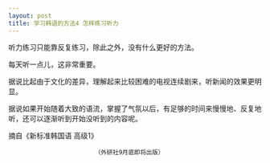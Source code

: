 ```yaml
---
layout: post
title: 学习韩语的方法4 怎样练习听力
---
```


听力练习只能靠反复练习，除此之外，没有什么更好的方法。

每天听一点儿，这非常重要。

据说比起由于文化的差异，理解起来比较困难的电视连续剧来，听新闻的效果更明显。

据说如果开始随着大致的语流，掌握了气氛以后，有足够的时间来慢慢地、反复地听，还可以逐渐听到开始没听到的内容呢。

摘自《新标准韩国语 高级1》

                            （外研社9月底即将出版）

